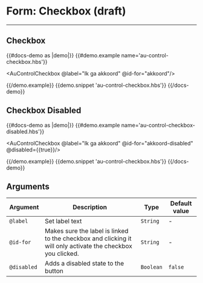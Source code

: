 # Form: Checkbox (draft)

---

## Checkbox

{{#docs-demo as |demo|}}
  {{#demo.example name='au-control-checkbox.hbs'}}
    <div class="au-c-form">
      <p>
        <AuControlCheckbox @label="Ik ga akkoord" @id-for="akkoord"/>
      </p>
    </div>
  {{/demo.example}}
  {{demo.snippet 'au-control-checkbox.hbs'}}
{{/docs-demo}}

## Checkbox Disabled

{{#docs-demo as |demo|}}
  {{#demo.example name='au-control-checkbox-disabled.hbs'}}
    <div class="au-c-form">
      <p>
        <AuControlCheckbox @label="Ik ga akkoord" @id-for="akkoord-disabled" @disabled={{true}}/>
      </p>
    </div>
  {{/demo.example}}
  {{demo.snippet 'au-control-checkbox.hbs'}}
{{/docs-demo}}

## Arguments

| Argument      | Description | Type | Default value |
| ------------- | ----------- | ---- | ------------- |
| `@label` | Set label text  | `String` | - |
| `@id-for` | Makes sure the label is linked to the checkbox and clicking it will only activate the checkbox you clicked.  | `String` | - |
| `@disabled` | Adds a disabled state to the button | `Boolean` | `false` |
